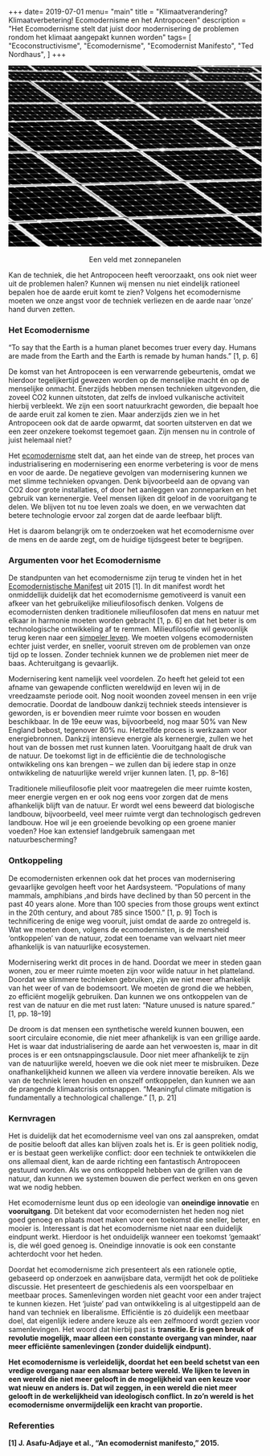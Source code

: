 +++
date= 2019-07-01
menu= "main"
title = "Klimaatverandering? Klimaatverbetering! Ecomodernisme en het Antropoceen"
description = "Het Ecomodernisme stelt dat juist door modernisering de problemen rondom het klimaat aangepakt kunnen worden"
tags= [
    "Ecoconstructivisme",
    "Ecomodernisme",
    "Ecomodernist Manifesto",
    "Ted Nordhaus",
]
+++

![]( https://raw.githubusercontent.com/Boreque/deklos/master/static/images/Solar_Fields_Boris_Van_Meurs_De_Klos.png "Een veld met zonnepanelen")

<p style="text-align: center;"> Een veld met zonnepanelen </p>

Kan de techniek, die het Antropoceen heeft veroorzaakt, ons ook niet weer uit de problemen halen? Kunnen wij mensen nu niet eindelijk rationeel bepalen hoe de aarde eruit komt te zien? Volgens het ecomodernisme moeten we onze angst voor de techniek verliezen en de aarde naar ‘onze’ hand durven zetten.

<!--more-->

### Het Ecomodernisme

“To say that the Earth is a human planet becomes truer every day. Humans are made from the Earth and the Earth is remade by human hands.” [1, p. 6]

De komst van het Antropoceen is een verwarrende gebeurtenis, omdat we hierdoor tegelijkertijd gewezen worden op de menselijke macht én op de menselijke onmacht. Enerzijds hebben mensen technieken uitgevonden, die zoveel CO2 kunnen uitstoten, dat zelfs de invloed vulkanische activiteit hierbij verbleekt. We zijn een soort natuurkracht geworden, die bepaalt hoe de aarde eruit zal komen te zien. Maar anderzijds zien we in het Antropoceen ook dat de aarde opwarmt, dat soorten uitsterven en dat we een zeer onzekere toekomst tegemoet gaan. Zijn mensen nu in controle of juist helemaal niet?

Het [ecomodernisme]( https://nl.wikipedia.org/wiki/Ecomodernisme) stelt dat, aan het einde van de streep, het proces van industrialisering en modernisering een enorme verbetering is voor de mens en voor de aarde. De negatieve gevolgen van modernisering kunnen we met slimme technieken opvangen. Denk bijvoorbeeld aan de opvang van CO2 door grote installaties, of door het aanleggen van zonneparken en het gebruik van kernenergie. Veel mensen lijken dit geloof in de vooruitgang te delen. We blijven tot nu toe leven zoals we doen, en we verwachten dat betere technologie ervoor zal zorgen dat de aarde leefbaar blijft.

Het is daarom belangrijk om te onderzoeken wat het ecomodernisme over de mens en de aarde zegt, om de huidige tijdsgeest beter te begrijpen.

### Argumenten voor het Ecomodernisme

De standpunten van het ecomodernisme zijn terug te vinden het in het [Ecomodernistische Manifest]( http://www.ecomodernism.org/nederlands) uit 2015 [1].  In dit manifest wordt het onmiddellijk duidelijk dat het ecomodernisme gemotiveerd is vanuit een afkeer van het gebruikelijke milieufilosofisch denken. Volgens de ecomodernisten denken traditionele milieufilosofen dat mens en natuur met elkaar in harmonie moeten worden gebracht [1, p. 6] en dat het beter is om technologische ontwikkeling af te remmen. Milieufilosofie wil gewoonlijk terug keren naar een [simpeler leven]( https://www.de-klos.net/posts/berry/). We moeten volgens ecomodernisten echter juist verder, en sneller, vooruit streven om de problemen van onze tijd op te lossen. Zonder techniek kunnen we de problemen niet meer de baas. Achteruitgang is gevaarlijk.

Modernisering kent namelijk veel voordelen. Zo heeft het geleid tot een afname van gewapende conflicten wereldwijd en leven wij in de vreedzaamste periode ooit. Nog nooit woonden zoveel mensen in een vrije democratie. Doordat de landbouw dankzij techniek steeds intensiever is geworden, is er bovendien meer ruimte voor bossen en wouden beschikbaar. In de 19e eeuw was, bijvoorbeeld, nog maar 50% van New England bebost, tegenover 80% nu. Hetzelfde proces is werkzaam voor energiebronnen. Dankzij intensieve energie als kernenergie, zullen we het hout van de bossen met rust kunnen laten. Vooruitgang haalt de druk van de natuur. De toekomst ligt in de efficiëntie die de technologische ontwikkeling ons kan brengen – we zullen dan bij iedere stap in onze ontwikkeling de natuurlijke wereld vrijer kunnen laten. [1, pp. 8–16]

Traditionele milieufilosofie pleit voor maatregelen die meer ruimte kosten, meer energie vergen en er ook nog eens voor zorgen dat de mens afhankelijk blijft van de natuur. Er wordt wel eens beweerd dat biologische landbouw, bijvoorbeeld, veel meer ruimte vergt dan technologisch gedreven landbouw. Hoe wil je een groeiende bevolking op een groene manier voeden? Hoe kan extensief landgebruik samengaan met natuurbescherming?

### Ontkoppeling

De ecomodernisten erkennen ook dat het proces van modernisering gevaarlijke gevolgen heeft voor het Aardsysteem. “Populations of many mammals, amphibians ,and birds have declined by than 50 percent in the past 40 years alone. More than 100 species from those groups went extinct in the 20th century, and about 785 since 1500.” [1, p. 9] Toch is technificering de enige weg vooruit, juist omdat de aarde zo ontregeld is. Wat we moeten doen, volgens de ecomodernisten, is de mensheid ‘ontkoppelen’ van de natuur, zodat een toename van welvaart niet meer afhankelijk is van natuurlijke ecosystemen. 

Modernisering werkt dit proces in de hand. Doordat we meer in steden gaan wonen, zou er meer ruimte moeten zijn voor wilde natuur in het platteland. Doordat we slimmere technieken gebruiken, zijn we niet meer afhankelijk van het weer of van de bodemsoort. We moeten de grond die we hebben, zo efficiënt mogelijk gebruiken. Dan kunnen we ons ontkoppelen van de rest van de natuur en die met rust laten: “Nature unused is nature spared.” [1, pp. 18–19] 

De droom is dat mensen een synthetische wereld kunnen bouwen, een soort circulaire economie, die niet meer afhankelijk is van een grillige aarde. Het is waar dat industrialisering de aarde aan het verwoesten is, maar in dit proces is er een ontsnappingsclausule. Door niet meer afhankelijk te zijn van de natuurlijke wereld, hoeven we die ook niet meer te misbruiken. Deze onafhankelijkheid kunnen we alleen via verdere innovatie bereiken. Als we van de techniek leren houden en onszelf ontkoppelen, dan kunnen we aan de prangende klimaatcrisis ontsnappen. “Meaningful climate mitigation is fundamentally a technological challenge.” [1, p. 21]

### Kernvragen

Het is duidelijk dat het ecomodernisme veel van ons zal aanspreken, omdat de positie belooft dat alles kan blijven zoals het is. Er is geen politiek nodig, er is bestaat geen werkelijke conflict: door een techniek te ontwikkelen die ons allemaal dient, kan de aarde richting een fantastisch Antropoceen gestuurd worden. Als we ons ontkoppeld hebben van de grillen van de natuur, dan kunnen we systemen bouwen die perfect werken en ons geven wat we nodig hebben. 

Het ecomodernisme leunt dus op een ideologie van <b>oneindige innovatie</b> en <b>vooruitgang</b>. Dit betekent dat voor ecomodernisten het heden nog niet goed genoeg en plaats moet maken voor een toekomst die sneller, beter, en mooier is. Interessant is dat het ecomodernisme niet naar een duidelijk eindpunt werkt. Hierdoor is het onduidelijk wanneer een toekomst ‘gemaakt’ is, die wél goed genoeg is. Oneindige innovatie is ook een constante achterdocht voor het heden. 

Doordat het ecomodernisme zich presenteert als een rationele optie, gebaseerd op onderzoek en aanwijsbare data, vermijdt het ook de politieke discussie. Het presenteert de geschiedenis als een voorspelbaar en meetbaar proces. Samenlevingen worden niet geacht voor een ander traject te kunnen kiezen. Het ‘juiste’ pad van ontwikkeling is al uitgestippeld aan de hand van techniek en liberalisme. Efficiëntie is zó duidelijk een meetbaar doel, dat eigenlijk iedere andere keuze als een zelfmoord wordt gezien voor samenlevingen. Het woord dat hierbij past is <b>transitie</i>. Er is geen breuk of revolutie mogelijk, maar alleen een constante overgang van minder, naar meer efficiënte samenlevingen (zonder duidelijk eindpunt).

Het ecomodernisme is verleidelijk, doordat het een beeld schetst van een vredige overgang naar een alsmaar betere wereld. We lijken te leven in een wereld die niet meer gelooft in de mogelijkheid van een keuze voor wat nieuw en anders is. Dat wil zeggen, in een wereld die niet meer gelooft in de werkelijkheid van ideologisch conflict. In zo’n wereld is het ecomodernisme onvermijdelijk een kracht van proportie.

### Referenties

[1]	J. Asafu-Adjaye et al., “An ecomodernist manifesto,” 2015.


